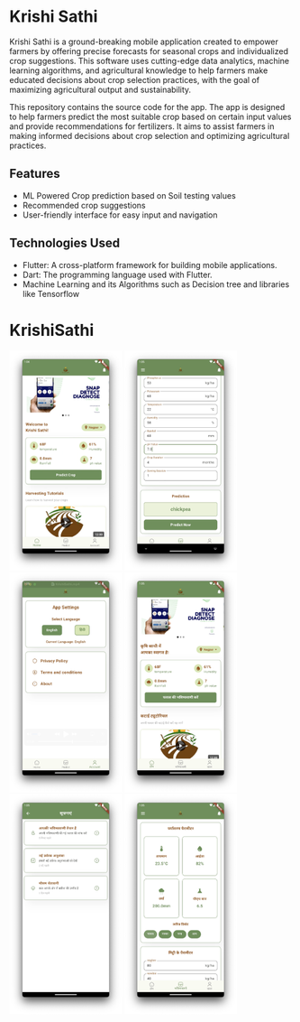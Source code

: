 # Krishi Sathi

Krishi Sathi is a ground-breaking mobile application created to empower farmers by offering precise forecasts for seasonal crops and individualized crop suggestions. This software uses cutting-edge data analytics, machine learning algorithms, and agricultural knowledge to help farmers make educated decisions about crop selection practices, with the goal of maximizing agricultural output and sustainability.

This repository contains the source code for the app. The app is designed to help farmers predict the most suitable crop based on certain input values and provide recommendations for fertilizers. It aims to assist farmers in making informed decisions about crop selection and optimizing agricultural practices.

## Features

- ML Powered Crop prediction based on Soil testing values
- Recommended crop suggestions
- User-friendly interface for easy input and navigation

## Technologies Used

- Flutter: A cross-platform framework for building mobile applications.
- Dart: The programming language used with Flutter.
- Machine Learning and its Algorithms such as Decision tree and libraries like Tensorflow
# KrishiSathi
<p>
<img src="./assets/s1.png" width="200"/>
<img src="./assets/s2.png" width="200"/>
<img src="./assets/s3.png" width="200"/>
<img src="./assets/s4.png" width="200"/>
<img src="./assets/s5.png" width="200"/>
<img src="./assets/s6.png" width="200"/>
</p>